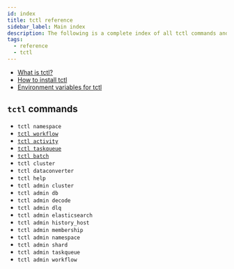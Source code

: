 ```yaml
---
id: index   
title: tctl reference
sidebar_label: Main index
description: The following is a complete index of all tctl commands and sub-commands.
tags:
  - reference
  - tctl
---
```


<!--
# What are all the tctl commands?
-->

- [What is tctl?](/docs/content/what-is-tctl)
- [How to install tctl](/docs/content/how-to-install-tctl)  
- [Environment variables for tctl](/docs/reference/tctl/environment-variables)

## `tctl` commands

- `tctl namespace`
- [`tctl workflow`](/docs/reference/tctl/workflow)
- [`tctl activity`](/docs/reference/tctl/activity)
- [`tctl taskqueue`](/docs/reference/tctl/taskqueue)
- [`tctl batch`](/docs/reference/tctl/batch)
- `tctl cluster`
- `tctl dataconverter`
- `tctl help`
- `tctl admin cluster`
- `tctl admin db`
- `tctl admin decode`
- `tctl admin dlq`
- `tctl admin elasticsearch`
- `tctl admin history_host`
- `tctl admin membership`
- `tctl admin namespace`
- `tctl admin shard`
- `tctl admin taskqueue`
- `tctl admin workflow`
